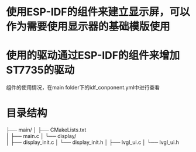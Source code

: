 # 使用ESP-IDF的组件来建立显示屏，可以作为需要使用显示器的基础模版使用

# 使用的驱动通过ESP-IDF的组件来增加ST7735的驱动

组件的使用情况，在main folder下的idf_conponent.yml中进行查看

# 目录结构

├── main/
│   ├── CMakeLists.txt    
│   ├── main.c
│   └── display/          
│       ├── display_init.c
│       └── display_init.h
│       ├── lvgl_ui.c
│       └── lvgl_ui.h